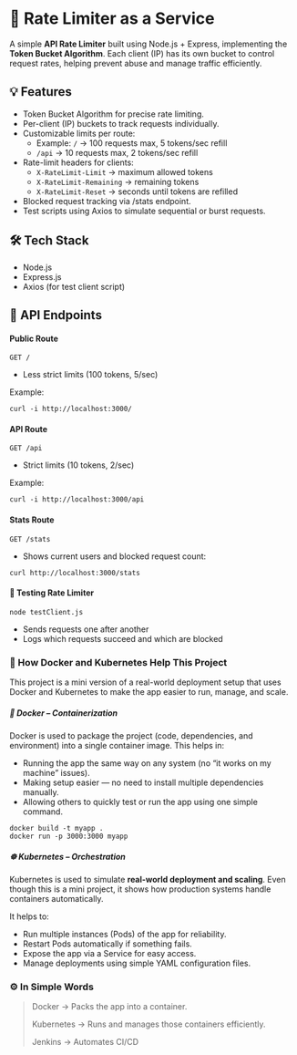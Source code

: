 # 🚦 Rate Limiter as a Service

A simple **API Rate Limiter** built using Node.js + Express, implementing the **Token Bucket Algorithm**. Each client (IP) has its own bucket to control request rates, helping prevent abuse and manage traffic efficiently.

## 💡 Features

- Token Bucket Algorithm for precise rate limiting.
- Per-client (IP) buckets to track requests individually.
- Customizable limits per route:
    - Example: `/` → 100 requests max, 5 tokens/sec refill
    - `/api` → 10 requests max, 2 tokens/sec refill
- Rate-limit headers for clients:
    - `X-RateLimit-Limit` → maximum allowed tokens
    - `X-RateLimit-Remaining` → remaining tokens
    - `X-RateLimit-Reset` → seconds until tokens are refilled
- Blocked request tracking via /stats endpoint.
- Test scripts using Axios to simulate sequential or burst requests.

## 🛠 Tech Stack
- Node.js
- Express.js
- Axios (for test client script)

## 📡 API Endpoints
#### Public Route
```
GET /
```
- Less strict limits (100 tokens, 5/sec)

Example:
```
curl -i http://localhost:3000/
```

#### API Route
```
GET /api
```

- Strict limits (10 tokens, 2/sec)

Example:
```
curl -i http://localhost:3000/api
```

#### Stats Route

```
GET /stats
```

- Shows current users and blocked request count:

```
curl http://localhost:3000/stats
```


#### 🧪 Testing Rate Limiter
```
node testClient.js
```

- Sends requests one after another
- Logs which requests succeed and which are blocked

### 🐳 How Docker and Kubernetes Help This Project

This project is a mini version of a real-world deployment setup that uses Docker and Kubernetes to make the app easier to run, manage, and scale.

##### 🧱 Docker – Containerization

Docker is used to package the project (code, dependencies, and environment) into a single container image.
This helps in:

- Running the app the same way on any system (no “it works on my machine” issues).
- Making setup easier — no need to install multiple dependencies manually.
- Allowing others to quickly test or run the app using one simple command.

```
docker build -t myapp .
docker run -p 3000:3000 myapp
```

##### ☸️ Kubernetes – Orchestration

Kubernetes is used to simulate **real-world deployment and scaling**.
Even though this is a mini project, it shows how production systems handle containers automatically.

It helps to:

- Run multiple instances (Pods) of the app for reliability.
- Restart Pods automatically if something fails.
- Expose the app via a Service for easy access.
- Manage deployments using simple YAML configuration files.

### ⚙️ In Simple Words

> Docker → Packs the app into a container.
>
> Kubernetes → Runs and manages those containers efficiently.
>
> Jenkins -> Automates CI/CD
